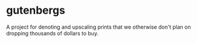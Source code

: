 # gutenbergs
A project for denoting and upscaling prints that we otherwise don't plan on dropping thousands of dollars to buy.
